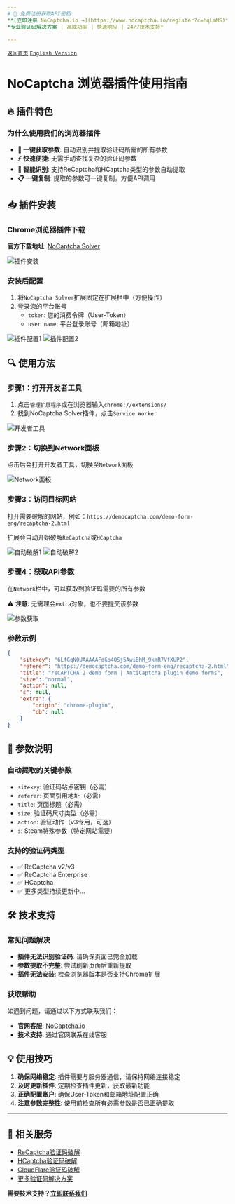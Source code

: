 ```yaml
---
# 🚀 免费注册获取API密钥
**[立即注册 NoCaptcha.io →](https://www.nocaptcha.io/register?c=hqLmMS)**  
*专业验证码解决方案 | 高成功率 | 快速响应 | 24/7技术支持*

---
```


[`返回首页`](../README.md)     [`English Version`](../en-US/plugin.md)

# NoCaptcha 浏览器插件使用指南

## 🔥 插件特色

### 为什么使用我们的浏览器插件

* **🎯 一键获取参数**: 自动识别并提取验证码所需的所有参数
* **⚡ 快速便捷**: 无需手动查找复杂的验证码参数
* **🔧 智能识别**: 支持ReCaptcha和HCaptcha类型的参数自动提取
* **📋 一键复制**: 提取的参数可一键复制，方便API调用

## 📥 插件安装

### Chrome浏览器插件下载
**官方下载地址**: [NoCaptcha Solver](https://chrome.google.com/webstore/detail/nocaptcha-solver/kkphlbgphimpedeckcepigahenlmpggc?utm_source=ext_sidebar&hl=zh-CN)

![插件安装](/images/fill-params/1.png)

### 安装后配置
1. 将`NoCaptcha Solver`扩展固定在扩展栏中（方便操作）
2. 登录您的平台账号
   - `token`: 您的消费令牌（User-Token）
   - `user name`: 平台登录账号（邮箱地址）

![插件配置1](/images/fill-params/3.png)
![插件配置2](/images/fill-params/2.png)

## 🔍 使用方法

### 步骤1：打开开发者工具
1. 点击`管理扩展程序`或在浏览器输入`chrome://extensions/`
2. 找到NoCaptcha Solver插件，点击`Service Worker`

![开发者工具](/images/fill-params/4.png)

### 步骤2：切换到Network面板
点击后会打开开发者工具，切换至`Network`面板

![Network面板](/images/fill-params/5.png)

### 步骤3：访问目标网站
打开需要破解的网站，例如：`https://democaptcha.com/demo-form-eng/recaptcha-2.html`

扩展会自动开始破解`ReCaptcha`或`HCaptcha`

![自动破解1](/images/fill-params/6.png)
![自动破解2](/images/fill-params/7.png)

### 步骤4：获取API参数
在`Network`栏中，可以获取到验证码需要的所有参数

⚠️ **注意**: 无需理会`extra`对象，也不要提交该参数

![参数获取](/images/fill-params/8.png)

### 参数示例

```json
{
    "sitekey": "6LfGqN0UAAAAAFdGo4OSj5Awi8hM_9kmR7VfXUP2",
    "referer": "https://democaptcha.com/demo-form-eng/recaptcha-2.html",
    "title": "reCAPTCHA 2 demo form | AntiCaptcha plugin demo forms",
    "size": "normal",
    "action": null,
    "s": null,
    "extra": {
        "origin": "chrome-plugin",
        "cb": null
    }
}
```

## 📝 参数说明

### 自动提取的关键参数
- `sitekey`: 验证码站点密钥（必需）
- `referer`: 页面引用地址（必需）
- `title`: 页面标题（必需）
- `size`: 验证码尺寸类型（必需）
- `action`: 验证动作（v3专用，可选）
- `s`: Steam特殊参数（特定网站需要）

### 支持的验证码类型
- ✅ ReCaptcha v2/v3
- ✅ ReCaptcha Enterprise
- ✅ HCaptcha
- ✅ 更多类型持续更新中...

## 🛠️ 技术支持

### 常见问题解决
- **插件无法识别验证码**: 请确保页面已完全加载
- **参数提取不完整**: 尝试刷新页面后重新提取
- **插件无法安装**: 检查浏览器版本是否支持Chrome扩展

### 获取帮助
如遇到问题，请通过以下方式联系我们：
- **官网客服**: [NoCaptcha.io](https://www.nocaptcha.io/register?c=hqLmMS)
- **技术支持**: 通过官网联系在线客服

## 💡 使用技巧

1. **确保网络稳定**: 插件需要与服务器通信，请保持网络连接稳定
2. **及时更新插件**: 定期检查插件更新，获取最新功能
3. **正确配置账户**: 确保User-Token和邮箱地址配置正确
4. **注意参数完整性**: 使用前检查所有必需参数是否已正确提取

---

## 🎯 相关服务

- [ReCaptcha验证码破解](recaptcha.md)
- [HCaptcha验证码破解](hcaptcha.md)
- [CloudFlare验证码破解](cloudflare.md)
- [更多验证码解决方案](../README.md)

**需要技术支持？[立即联系我们](https://www.nocaptcha.io/register?c=hqLmMS)**

